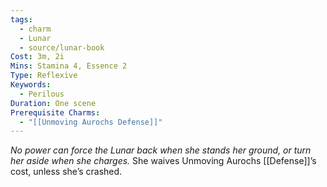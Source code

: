 ```yaml
---
tags:
  - charm
  - Lunar
  - source/lunar-book
Cost: 3m, 2i
Mins: Stamina 4, Essence 2
Type: Reflexive
Keywords:
  - Perilous
Duration: One scene
Prerequisite Charms:
  - "[[Unmoving Aurochs Defense]]"
---
```

*No power can force the Lunar back when she stands her ground, or turn her aside when she charges.*
She waives Unmoving Aurochs [[Defense]]’s cost, unless she’s crashed.